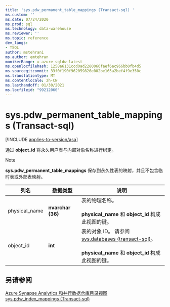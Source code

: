 ```yaml
---
title: 'sys.pdw_permanent_table_mappings (Transact-sql) '
ms.custom: ''
ms.date: 07/24/2020
ms.prod: sql
ms.technology: data-warehouse
ms.reviewer: ''
ms.topic: reference
dev_langs:
- TSQL
author: mstehrani
ms.author: emtehran
monikerRange: = azure-sqldw-latest
ms.openlocfilehash: 1258a6131ccd0ad2280066faef6ac966bb0fb4d5
ms.sourcegitcommit: 33f0f190f962059826e002be165a2bef4f9e350c
ms.translationtype: MT
ms.contentlocale: zh-CN
ms.lasthandoff: 01/30/2021
ms.locfileid: "99212060"
---
```

# <a name="syspdw_permanent_table_mappings-transact-sql"></a>sys.pdw_permanent_table_mappings (Transact-sql) 
[!INCLUDE [applies-to-version/asa](../../includes/applies-to-version/asa.md)]

  通过 **object_id** 将永久用户表与内部对象名称进行绑定。  
  
> [!NOTE]
> **sys.pdw_permanent_table_mappings** 保存到永久性表的映射，并且不包含临时表或外部表映射。

|列名|数据类型|说明|  
|-----------------|---------------|-----------------|  
|physical_name|**nvarchar (36)**|表的物理名称。<br /><br /> **physical_name** 和 **object_id** 构成此视图的键。||  
|object_id|**int**|表的对象 ID。 请参阅 [sys.databases &#40;transact-sql&#41;](../../relational-databases/system-catalog-views/sys-objects-transact-sql.md)。<br /><br /> **physical_name** 和 **object_id** 构成此视图的键。||  
  
## <a name="see-also"></a>另请参阅  
 [Azure Synapse Analytics 和并行数据仓库目录视图](../../relational-databases/system-catalog-views/sql-data-warehouse-and-parallel-data-warehouse-catalog-views.md)   
 [sys.pdw_index_mappings &#40;Transact-sql&#41;](../../relational-databases/system-catalog-views/sys-pdw-index-mappings-transact-sql.md)  
  
  
